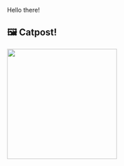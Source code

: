 Hello there!



## 🖼️ Catpost!

<sub>
    <img src="https://cdn2.thecatapi.com/images/bgn.jpg" height="256">
</sub>


